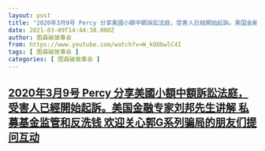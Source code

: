 ```yaml
---
layout: post
title: "2020年3月9号 Percy 分享美國小額中額訴訟法庭，受害人已經開始起訴。美国金融专家刘邦先生讲解 私募基金监管和反洗钱 欢迎关心郭G系列骗局的朋友们提问互动"
date: 2021-03-09T14:44:38.000Z
author: 图森破故事会
from: https://www.youtube.com/watch?v=W_kOUbwlC4I
tags: [ 图森破故事会 ]
categories: [ 图森破故事会 ]
---
```

<!--1615301078000-->
[2020年3月9号 Percy 分享美國小額中額訴訟法庭，受害人已經開始起訴。美国金融专家刘邦先生讲解 私募基金监管和反洗钱 欢迎关心郭G系列骗局的朋友们提问互动](https://www.youtube.com/watch?v=W_kOUbwlC4I)
------

<div>

</div>
